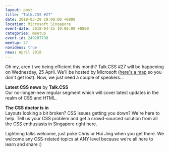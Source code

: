 ```yaml
---
layout: post
title: "Talk.CSS #27"
date: 2018-03-29 19:00:00 +0800
location: Microsoft Singapore
event-date: 2018-04-25 19:00:00 +0800
categories: meetup
event-id: 249207798
meetup: 27
novideos: true
news: April 2018
---
```

Oh my, aren't we being efficient this month? Talk.CSS #27 will be happening on Wednesday, 25 April. We'll be hosted by Microsoft ([here's a map](https://www.google.com.sg/maps/place/Microsoft+Operations/@1.282387,103.852437,15z/data=!4m2!3m1!1s0x0:0x1108ee8915a8eacc?sa=X&ved=0ahUKEwiu_IeNoJDaAhVMKY8KHVzwAbkQ_BIImQEwDQ) so you don't get lost). Now, we just need a couple of speakers...

**Latest CSS news** by **Talk.CSS**  
Our no-longer-new regular segment which will cover latest updates in the realm of CSS and HTML.

**The CSS doctor is in**  
Layouts looking a bit broken? CSS issues getting you down? We're here to help. Tell us your CSS problem and get a crowd-sourced solution from all the CSS enthusiasts in Singapore right here.

Lightning talks welcome, just poke Chris or Hui Jing when you get there. We welcome any CSS-related topics at ANY level because we’re all here to learn and share :)
